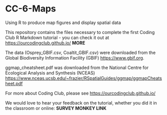 # CC-6-Maps
Using R to produce map figures and display spatial data

This repository contains the files necessary to complete the first Coding Club R Markdown tutorial - you can check it out at https://ourcodingclub.github.io/ __MORE__

The data (Osprey_GBIF.csv, Coaltit_GBIF.csv) were downloaded from the Global Biodiversity Information Facility (GBIF) https://www.gbif.org.

ggmap_cheatsheet.pdf was downloaded from the National Centre for Ecological Analysis and Synthesis (NCEAS) https://www.nceas.ucsb.edu/~frazier/RSpatialGuides/ggmap/ggmapCheatsheet.pdf

For more about Coding Club, please see https://ourcodingclub.github.io/

We would love to hear your feedback on the tutorial, whether you did it in the classroom or online: __SURVEY MONKEY LINK__
